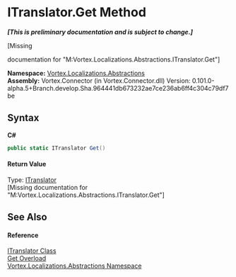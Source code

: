 # ITranslator.Get Method 
 _**\[This is preliminary documentation and is subject to change.\]**_

\[Missing <summary> documentation for "M:Vortex.Localizations.Abstractions.ITranslator.Get"\]

**Namespace:**&nbsp;<a href="N_Vortex_Localizations_Abstractions.md">Vortex.Localizations.Abstractions</a><br />**Assembly:**&nbsp;Vortex.Connector (in Vortex.Connector.dll) Version: 0.101.0-alpha.5+Branch.develop.Sha.964441db673232ae7ce236ab6ff4c304c79df7be

## Syntax

**C#**<br />
``` C#
public static ITranslator Get()
```


#### Return Value
Type: <a href="T_Vortex_Localizations_Abstractions_ITranslator.md">ITranslator</a><br />\[Missing <returns> documentation for "M:Vortex.Localizations.Abstractions.ITranslator.Get"\]

## See Also


#### Reference
<a href="T_Vortex_Localizations_Abstractions_ITranslator.md">ITranslator Class</a><br /><a href="Overload_Vortex_Localizations_Abstractions_ITranslator_Get.md">Get Overload</a><br /><a href="N_Vortex_Localizations_Abstractions.md">Vortex.Localizations.Abstractions Namespace</a><br />